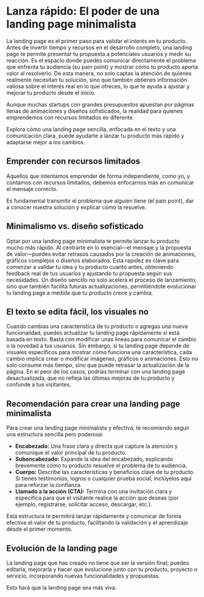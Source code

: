 # Lanza rápido: El poder de una landing page minimalista

La landing page es el primer paso para validar el interés en tu producto. Antes de invertir tiempo y recursos en el desarrollo completo, una landing page te permite presentar tu propuesta a potenciales usuarios y medir su reacción. Es el espacio donde puedes comunicar directamente el problema que enfrenta tu audiencia (su pain point) y mostrar cómo tu producto aporta valor al resolverlo. De esta manera, no solo captas la atención de quienes realmente necesitan tu solución, sino que también obtienes información valiosa sobre el interés real en lo que ofreces, lo que te ayuda a ajustar y mejorar tu producto desde el inicio.

Aunque muchas startups con grandes presupuestos apuestan por páginas llenas de animaciones y diseños sofisticados, la realidad para quienes emprendemos con recursos limitados es diferente.

Explora cómo una landing page sencilla, enfocada en el texto y una comunicación clara, puede ayudarte a lanzar tu producto más rápido y adaptarse mejor a los cambios.

## Emprender con recursos limitados

Aquellos que intentamos emprender de forma independiente, como yo, y contamos con recursos limitados, debemos enfocarnos más en comunicar el mensaje correcto.

Es fundamental transmitir el problema que alguien tiene (el pain point), dar a conocer nuestra solución y explicar cómo la resuelve.

## Minimalismo vs. diseño sofisticado

Optar por una landing page minimalista te permite lanzar tu producto mucho más rápido. Al centrarte en lo esencial—el mensaje y la propuesta de valor—puedes evitar retrasos causados por la creación de animaciones, gráficos complejos o diseños elaborados. Esta rapidez es clave para comenzar a validar tu idea y tu producto cuanto antes, obteniendo feedback real de tus usuarios y ajustando tu propuesta según sus necesidades. Un diseño sencillo no solo acelera el proceso de lanzamiento, sino que también facilita futuras actualizaciones, permitiéndote evolucionar tu landing page a medida que tu producto crece y cambia.

## El texto se edita fácil, los visuales no

Cuando cambias una característica de tu producto o agregas una nueva funcionalidad, puedes actualizar tu landing page rápidamente si está basada en texto. Basta con modificar unas líneas para comunicar el cambio o la novedad a tus usuarios. Sin embargo, si tu landing page depende de visuales específicos para mostrar cómo funciona una característica, cada cambio implica crear o modificar imágenes, gráficos o animaciones. Esto no solo consume más tiempo, sino que puede retrasar la actualización de la página. En el peor de los casos, podrías terminar con una landing page desactualizada, que no refleja las últimas mejoras de tu producto y confunde a tus visitantes.

## Recomendación para crear una landing page minimalista

Para crear una landing page minimalista y efectiva, te recomiendo seguir una estructura sencilla pero poderosa:

- **Encabezado:** Una frase clara y directa que capture la atención y comunique el valor principal de tu producto.
- **Subencabezado:** Expande la idea del encabezado, explicando brevemente cómo tu producto resuelve el problema de tu audiencia.
- **Cuerpo:** Describe las características y beneficios clave de tu producto. Si tienes testimonios, logros o cualquier prueba social, inclúyelos aquí para reforzar la confianza.
- **Llamado a la acción (CTA):** Termina con una invitación clara y específica para que el visitante realice la acción que deseas (por ejemplo, registrarse, solicitar acceso, descargar, etc.).

Esta estructura te permitirá lanzar rápidamente y comunicar de forma efectiva el valor de tu producto, facilitando la validación y el aprendizaje desde el primer momento.

## Evolución de la landing page

La landing page que has creado no tiene que ser la versión final; puedes editarla, mejorarla y hacer que evolucione junto con tu producto, proyecto o servicio, incorporando nuevas funcionalidades y propuestas.

Esto hará que la landing page sea más viva.
